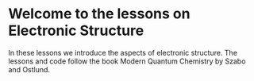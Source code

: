 Welcome to the lessons on Electronic Structure
============================

In these lessons we introduce the aspects of electronic structure.  The lessons and code follow the book Modern Quantum Chemistry by Szabo and Ostlund.


